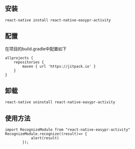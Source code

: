 ##  安装
`react-native install react-native-easypr-activity`
## 配置
在项目的build.gradle中配置如下
```
allprojects {
    repositories {
        maven { url 'https://jitpack.io' }
    }
}
```
## 卸载
`react-native uninstall react-native-easypr-activity`
##  使用方法
```
import RecognizeModule from "react-native-easypr-activity"
RecognizeModule.recognize((result)=> {
            alert(result)
        });
```
